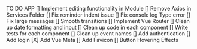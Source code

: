 TO DO APP
[] Implement editing functionality in Module
[] Remove Axios in Services Folder
[] Fix reminder indent issue
[] Fix console log Type error
[] Fix large messages
[] Smooth transitions
[] Implement Vue Router
[] Clean up date formatting and input
[] Clean up code in each component
[] Write tests for each component
[] Clean up event names
[] Add authentication
[] Add login
[X] Add Vue Meta
[] Add Favicon
[] Button Hovering Effects
